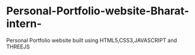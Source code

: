 # Personal-Portfolio-website-Bharat-intern-
Personal Portfolio website built using HTML5,CSS3,JAVASCRIPT and THREEJS 

